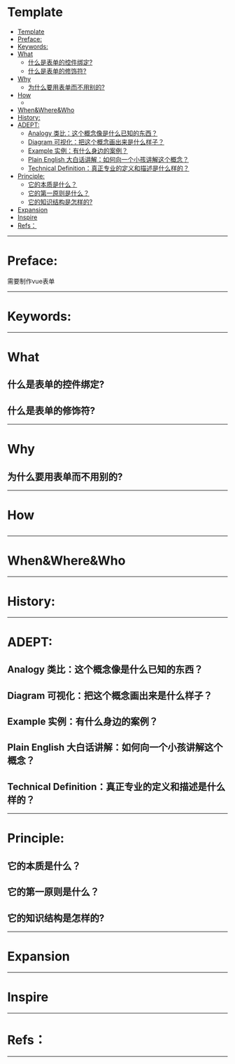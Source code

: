 # Template

<!-- TOC -->

- [Template](#template)
- [Preface:](#preface)
- [Keywords:](#keywords)
- [What](#what)
    - [什么是表单的控件绑定?](#什么是表单的控件绑定)
    - [什么是表单的修饰符?](#什么是表单的修饰符)
- [Why](#why)
    - [为什么要用表单而不用别的?](#为什么要用表单而不用别的)
- [How](#how)
    - [](#)
- [When&Where&Who](#whenwherewho)
- [History:](#history)
- [ADEPT:](#adept)
    - [Analogy 类比：这个概念像是什么已知的东西？](#analogy-类比这个概念像是什么已知的东西)
    - [Diagram 可视化：把这个概念画出来是什么样子？](#diagram-可视化把这个概念画出来是什么样子)
    - [Example 实例：有什么身边的案例？](#example-实例有什么身边的案例)
    - [Plain English 大白话讲解：如何向一个小孩讲解这个概念？](#plain-english-大白话讲解如何向一个小孩讲解这个概念)
    - [Technical Definition：真正专业的定义和描述是什么样的？](#technical-definition真正专业的定义和描述是什么样的)
- [Principle:](#principle)
    - [它的本质是什么？](#它的本质是什么)
    - [它的第一原则是什么？](#它的第一原则是什么)
    - [它的知识结构是怎样的?](#它的知识结构是怎样的)
- [Expansion](#expansion)
- [Inspire](#inspire)
- [Refs：](#refs)

<!-- /TOC -->

---

# Preface:

需要制作vue表单

---

# Keywords:

---

# What

## 什么是表单的控件绑定?

## 什么是表单的修饰符?


---

# Why

## 为什么要用表单而不用别的?

---

# How

## 

---

# When&Where&Who


---

# History:


---

# ADEPT:

## Analogy 类比：这个概念像是什么已知的东西？
## Diagram 可视化：把这个概念画出来是什么样子？
## Example 实例：有什么身边的案例？
## Plain English 大白话讲解：如何向一个小孩讲解这个概念？
## Technical Definition：真正专业的定义和描述是什么样的？

---

# Principle:

## 它的本质是什么？

## 它的第一原则是什么？

## 它的知识结构是怎样的?


---

# Expansion


---

# Inspire


----

# Refs：

---








